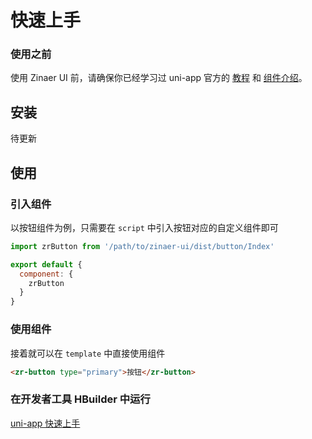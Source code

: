 # 快速上手

### 使用之前

使用 Zinaer UI 前，请确保你已经学习过 uni-app 官方的 [教程](https://uniapp.dcloud.io/) 和 [组件介绍](https://uniapp.dcloud.io/component/)。

## 安装

待更新

<!-- ### 方式一. 通过 npm 安装 (推荐)

uni-app 支持使用 npm 安装第三方包

```bash
# npm
npm i zinaer-ui -S --production

# yarn
yarn add zinaer-ui --production
```

### 方式二. 下载代码

直接通过 git 下载 Zinaer UI 源代码，并将`dist`目录拷贝到自己的项目中
```bash
git clone https://github.com/zinaer/zinaer-ui.git
``` -->

## 使用

### 引入组件

以按钮组件为例，只需要在 `script` 中引入按钮对应的自定义组件即可

```js
import zrButton from '/path/to/zinaer-ui/dist/button/Index'

export default {
  component: {
    zrButton
  }
}
```

### 使用组件

接着就可以在 `template` 中直接使用组件

```html
<zr-button type="primary">按钮</zr-button>
```

### 在开发者工具 HBuilder 中运行

[uni-app 快速上手](https://uniapp.dcloud.io/quickstart)
